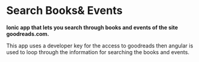# Search Books& Events

**Ionic app that lets you search through books and events of the site goodreads.com.**

This app uses a developer key for the access to goodreads then angular is used to loop through the information for searching the books and events.
